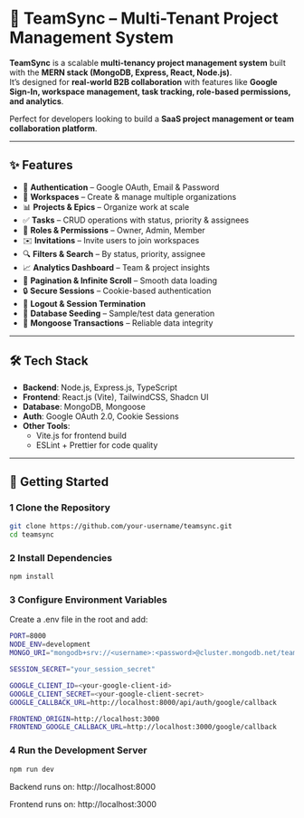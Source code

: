 # 🚀 TeamSync – Multi-Tenant Project Management System  

**TeamSync** is a scalable **multi-tenancy project management system** built with the **MERN stack (MongoDB, Express, React, Node.js)**.  
It’s designed for **real-world B2B collaboration** with features like **Google Sign-In, workspace management, task tracking, role-based permissions, and analytics**.  

Perfect for developers looking to build a **SaaS project management or team collaboration platform**.  

---

## ✨ Features  

- 🔐 **Authentication** – Google OAuth, Email & Password  
- 🏢 **Workspaces** – Create & manage multiple organizations  
- 📊 **Projects & Epics** – Organize work at scale  
- ✅ **Tasks** – CRUD operations with status, priority & assignees  
- 👥 **Roles & Permissions** – Owner, Admin, Member  
- ✉️ **Invitations** – Invite users to join workspaces  
- 🔍 **Filters & Search** – By status, priority, assignee  
- 📈 **Analytics Dashboard** – Team & project insights  
- 📅 **Pagination & Infinite Scroll** – Smooth data loading  
- 🔒 **Secure Sessions** – Cookie-based authentication  
- 🚪 **Logout & Session Termination**  
- 🌱 **Database Seeding** – Sample/test data generation  
- 💾 **Mongoose Transactions** – Reliable data integrity  

---

## 🛠️ Tech Stack  

- **Backend**: Node.js, Express.js, TypeScript  
- **Frontend**: React.js (Vite), TailwindCSS, Shadcn UI  
- **Database**: MongoDB, Mongoose  
- **Auth**: Google OAuth 2.0, Cookie Sessions  
- **Other Tools**:  
  - Vite.js for frontend build  
  - ESLint + Prettier for code quality  

---

## 🔄 Getting Started  

### 1️ Clone the Repository  
```bash
git clone https://github.com/your-username/teamsync.git
cd teamsync

```
### 2 Install Dependencies
```bash
npm install
```
### 3 Configure Environment Variables

Create a .env file in the root and add:

```bash
PORT=8000
NODE_ENV=development
MONGO_URI="mongodb+srv://<username>:<password>@cluster.mongodb.net/teamsync_db"

SESSION_SECRET="your_session_secret"

GOOGLE_CLIENT_ID=<your-google-client-id>
GOOGLE_CLIENT_SECRET=<your-google-client-secret>
GOOGLE_CALLBACK_URL=http://localhost:8000/api/auth/google/callback

FRONTEND_ORIGIN=http://localhost:3000
FRONTEND_GOOGLE_CALLBACK_URL=http://localhost:3000/google/callback
```
### 4 Run the Development Server
```bash
npm run dev
```
Backend runs on: http://localhost:8000

Frontend runs on: http://localhost:3000
